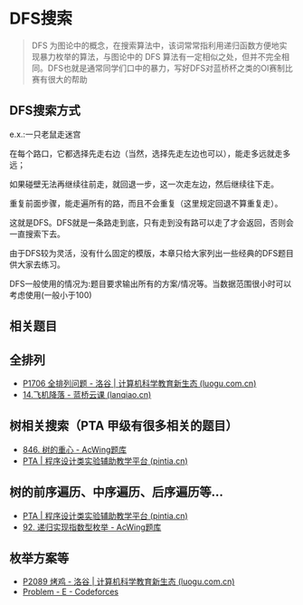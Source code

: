 # DFS搜索

> DFS 为图论中的概念，在搜索算法中，该词常常指利用递归函数方便地实现暴力枚举的算法，与图论中的 DFS 算法有一定相似之处，但并不完全相同。DFS也就是通常同学们口中的暴力，写好DFS对蓝桥杯之类的OI赛制比赛有很大的帮助

## DFS搜索方式

e.x.:一只老鼠走迷宫

在每个路口，它都选择先走右边（当然，选择先走左边也可以），能走多远就走多远；

如果碰壁无法再继续往前走，就回退一步，这一次走左边，然后继续往下走。

重复前面步骤，能走遍所有的路，而且不会重复（这里规定回退不算重复走）。

这就是DFS。DFS就是一条路走到底，只有走到没有路可以走了才会返回，否则会一直搜索下去。

由于DFS较为灵活，没有什么固定的模版，本章只给大家列出一些经典的DFS题目供大家去练习。

DFS一般使用的情况为:题目要求输出所有的方案/情况等。当数据范围很小时可以考虑使用(一般小于100)

## 相关题目

## 全排列

- [P1706 全排列问题 - 洛谷 | 计算机科学教育新生态 (luogu.com.cn)](https://www.luogu.com.cn/problem/P1706)
- [14.飞机降落 - 蓝桥云课 (lanqiao.cn)](https://www.lanqiao.cn/problems/3511/learning/?page=2&first_category_id=1&second_category_id=3&tags=2023)

## 树相关搜索（PTA 甲级有很多相关的题目）

- [846. 树的重心 - AcWing题库](https://www.acwing.com/problem/content/848/)
- [PTA | 程序设计类实验辅助教学平台 (pintia.cn)](https://pintia.cn/problem-sets/994805046380707840/exam/problems/1518582482059845632?type=7&page=1)

## 树的前序遍历、中序遍历、后序遍历等...

- [PTA | 程序设计类实验辅助教学平台 (pintia.cn)](https://pintia.cn/problem-sets/994805342720868352/exam/problems/994805367987355648?type=7&page=0)
- [92. 递归实现指数型枚举 - AcWing题库](https://www.acwing.com/problem/content/94/)

## 枚举方案等

- [P2089 烤鸡 - 洛谷 | 计算机科学教育新生态 (luogu.com.cn)](https://www.luogu.com.cn/problem/P2089)
- [Problem - E - Codeforces](https://codeforces.com/gym/104651/problem/E)









